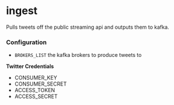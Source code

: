 # ingest

Pulls tweets off the public streaming api and outputs them to kafka.

### Configuration

- `BROKERS_LIST` the kafka brokers to produce tweets to

**Twitter Credentials**

- CONSUMER_KEY
- CONSUMER_SECRET
- ACCESS_TOKEN
- ACCESS_SECRET
